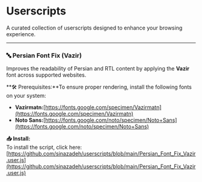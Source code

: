 # Userscripts

A curated collection of userscripts designed to enhance your browsing experience.

---

### 🔤 **Persian Font Fix (Vazir)**

Improves the readability of Persian and RTL content by applying the **Vazir** font across supported websites.

**🛠 Prerequisites:**To ensure proper rendering, install the following fonts on your system:

- **Vazirmatn:**[https://fonts.google.com/specimen/Vazirmatn](https://fonts.google.com/specimen/Vazirmatn)
- **Noto Sans:**[https://fonts.google.com/noto/specimen/Noto+Sans](https://fonts.google.com/noto/specimen/Noto+Sans)

**📥 Install:**  
To install the script, click here:  
[https://github.com/sinazadeh/userscripts/blob/main/Persian_Font_Fix_Vazir.user.js](https://github.com/sinazadeh/userscripts/blob/main/Persian_Font_Fix_Vazir.user.js)